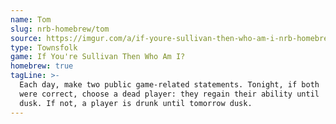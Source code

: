 ```yaml
---
name: Tom
slug: nrb-homebrew/tom
source: https://imgur.com/a/if-youre-sullivan-then-who-am-i-nrb-homebrew-script-Cc4elqZ
type: Townsfolk
game: If You're Sullivan Then Who Am I?
homebrew: true
tagLine: >-
  Each day, make two public game-related statements. Tonight, if both
  were correct, choose a dead player: they regain their ability until
  dusk. If not, a player is drunk until tomorrow dusk.
---
```


